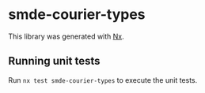 # smde-courier-types

This library was generated with [Nx](https://nx.dev).

## Running unit tests

Run `nx test smde-courier-types` to execute the unit tests.
